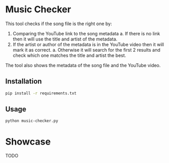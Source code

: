 # Music Checker

This tool checks if the song file is the right one by:

1. Comparing the YouTube link to the song metadata
    a. If there is no link then it will use the title and artist of the metadata.
2. If the artist or author of the metadata is in the YouTube video then it will mark it as correct.
    a. Otherwise it will search for the first 2 results and check which one matches the title and artist the best.

The tool also shows the metadata of the song file and the YouTube video.

## Installation

```bash
pip install -r requirements.txt
```

## Usage

```bash
python music-checker.py
```


# Showcase

TODO
